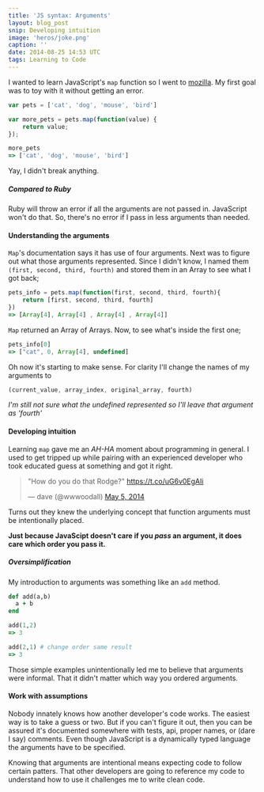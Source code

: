```yaml
---
title: 'JS syntax: Arguments'
layout: blog_post
snip: Developing intuition
image: 'heros/joke.png'
caption: ''
date: 2014-08-25 14:53 UTC
tags: Learning to Code
---
```


I wanted to learn JavaScript's `map` function so I went to [mozilla](https://developer.mozilla.org/en-US/docs/Web/JavaScript/Reference/Global_Objects/Array/map). My first goal was to toy with it without getting an error.

~~~javascript
var pets = ['cat', 'dog', 'mouse', 'bird']

var more_pets = pets.map(function(value) {
    return value;
});

more_pets
=> ['cat', 'dog', 'mouse', 'bird']
~~~

Yay, I didn't break anything.

##### Compared to Ruby

Ruby will throw an error if all the arguments are not passed in. JavaScript won't do that. So, there's no error if I pass in less arguments than needed.

#### Understanding the arguments

`Map`'s documentation says it has use of four arguments. Next was to figure out what those arguments represented. Since I didn't know, I named them `(first, second, third, fourth)` and stored them in an Array to see what I got back;

~~~javascript
pets_info = pets.map(function(first, second, third, fourth){
    return [first, second, third, fourth]
})
=> [Array[4], Array[4] , Array[4] , Array[4]]
~~~

`Map` returned an Array of Arrays. Now, to see what's inside the first one;

~~~javascript
pets_info[0]
=> ["cat", 0, Array[4], undefined]
~~~

Oh now it's starting to make sense. For clarity I'll change the names of my arguments to

~~~javascript
(current_value, array_index, original_array, fourth)  
~~~
_I'm still not sure what the undefined represented so I'll leave that argument as 'fourth'_

#### Developing intuition
Learning `map` gave me an _AH-HA_ moment about programming in general. 
I used to get tripped up while pairing with an experienced developer who took educated guess at something and got it right. 

<blockquote class="twitter-tweet" lang="en"><p>&quot;How do you do that Rodge?&quot;&#10;<a href="https://t.co/uG6v0EgAIi">https://t.co/uG6v0EgAIi</a></p>&mdash; dave (@wwwoodall) <a href="https://twitter.com/wwwoodall/statuses/463406685936427008">May 5, 2014</a></blockquote>
<script async src="//platform.twitter.com/widgets.js" charset="utf-8"></script>

Turns out they knew the underlying concept that function arguments must be intentionally placed.

**Just because JavaScipt doesn't care if you _pass_ an argument, it does care which order you pass it.** 

##### Oversimplification
My introduction to arguments was something like an `add` method.

~~~ruby
def add(a,b)
  a + b
end

add(1,2)
=> 3

add(2,1) # change order same result
=> 3
~~~

Those simple examples unintentionally led me to believe that arguments were informal. That it didn't matter which way you ordered arguments.

#### Work with assumptions

Nobody innately knows how another developer's code works. The easiest way is to take a guess or two. But if you can't figure it out, then you can be assured it's documented somewhere with tests, api, proper names, or (dare I say) comments. Even though JavaScript is a dynamically typed language the arguments have to be specified.

Knowing that arguments are intentional means expecting code to follow certain patters. That other developers are going to reference my code to understand how to use it challenges me to write clean code.
